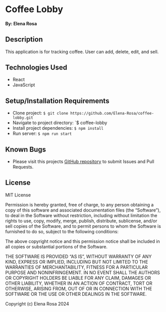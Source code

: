 # Coffee Lobby

#### By: Elena Rosa

## Description
This application is for tracking coffee. User can add, delete, edit, and sell.

## Technologies Used
- React
- JavaScript



## Setup/Installation Requirements
* Clone project:  `$ git clone https://github.com/Elena-Rosa/coffee-lobby.git`
* Navigate to project directory: `$ coffee-lobby
* Install project dependencies: `$ npm install`
* Run server: `$ npm run start`



## Known Bugs
- Please visit this projects [GitHub repository](https://github.com/Elena-Rosa/coffee-lobby.git) to submit Issues and Pull Requests.

## License
MIT License

Permission is hereby granted, free of charge, to any person obtaining a copy of this software and associated documentation files (the “Software”), to deal in the Software without restriction, including without limitation the rights to use, copy, modify, merge, publish, distribute, sublicense, and/or sell copies of the Software, and to permit persons to whom the Software is furnished to do so, subject to the following conditions:

The above copyright notice and this permission notice shall be included in all copies or substantial portions of the Software.

THE SOFTWARE IS PROVIDED “AS IS”, WITHOUT WARRANTY OF ANY KIND, EXPRESS OR IMPLIED, INCLUDING BUT NOT LIMITED TO THE WARRANTIES OF MERCHANTABILITY, FITNESS FOR A PARTICULAR PURPOSE AND NONINFRINGEMENT. IN NO EVENT SHALL THE AUTHORS OR COPYRIGHT HOLDERS BE LIABLE FOR ANY CLAIM, DAMAGES OR OTHER LIABILITY, WHETHER IN AN ACTION OF CONTRACT, TORT OR OTHERWISE, ARISING FROM, OUT OF OR IN CONNECTION WITH THE SOFTWARE OR THE USE OR OTHER DEALINGS IN THE SOFTWARE.

Copyright (c) Elena Rosa 2024 
